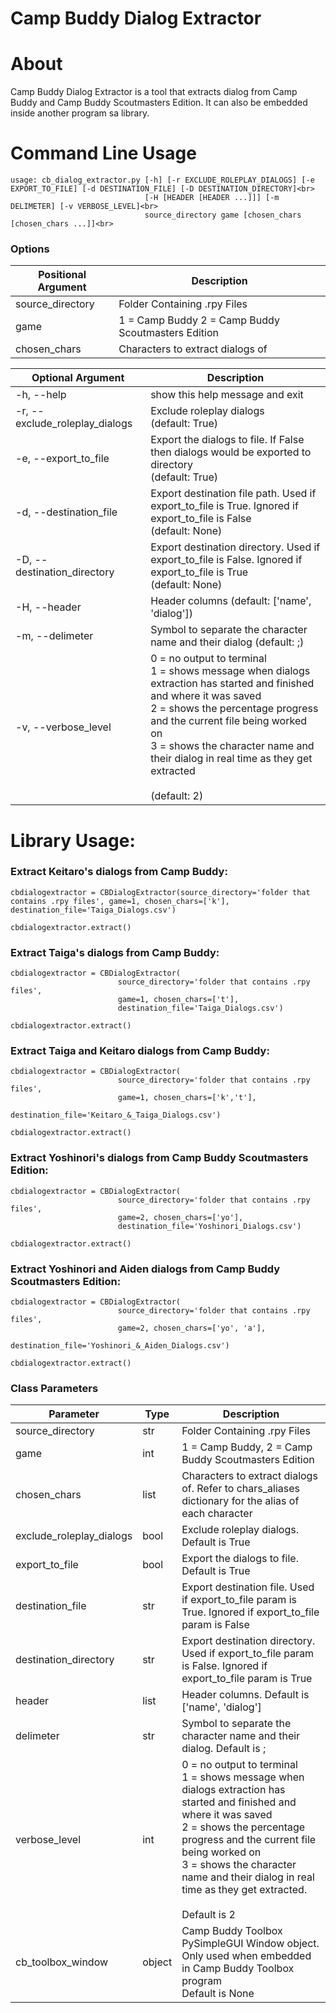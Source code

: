 # Camp Buddy Dialog Extractor

# About

Camp Buddy Dialog Extractor is a tool that extracts dialog from Camp Buddy and Camp Buddy Scoutmasters Edition.
It can also be embedded inside another program sa library.

# Command Line Usage
```
usage: cb_dialog_extractor.py [-h] [-r EXCLUDE_ROLEPLAY_DIALOGS] [-e EXPORT_TO_FILE] [-d DESTINATION_FILE] [-D DESTINATION_DIRECTORY]<br>
                              [-H [HEADER [HEADER ...]]] [-m DELIMETER] [-v VERBOSE_LEVEL]<br>
                              source_directory game [chosen_chars [chosen_chars ...]]<br>
```

### Options
| Positional Argument | Description                                        |
|---------------------|----------------------------------------------------|
| source_directory    | Folder Containing .rpy Files                       |
| game                | 1 = Camp Buddy 2 = Camp Buddy Scoutmasters Edition |
| chosen_chars        | Characters to extract dialogs of                   |

| Optional Argument | Description |
|---|---|
| -h, --help | show this help message and exit |
| -r, --exclude_roleplay_dialogs | Exclude roleplay dialogs <br>(default: True) |
| -e, --export_to_file | Export the dialogs to file. If False then dialogs would be exported to directory<br>(default: True) |
| -d, --destination_file | Export destination file path. Used if export_to_file is True. Ignored if export_to_file is False<br>(default: None) |
| -D, --destination_directory | Export destination directory. Used if export_to_file is False. Ignored if export_to_file is True<br>(default: None) |
| -H, --header | Header columns (default: ['name', 'dialog']) |
| -m, --delimeter | Symbol to separate the character name and their dialog (default: ;) |
| -v, --verbose_level | 0 = no output to terminal<br>1 = shows message when dialogs extraction has started and finished and where it was saved<br>2 = shows the percentage progress and the current file being worked on<br>3 = shows the character name and their dialog in real time as they get extracted<br><br>(default: 2) |

# Library Usage:
### Extract Keitaro's dialogs from Camp Buddy:
```
cbdialogextractor = CBDialogExtractor(source_directory='folder that contains .rpy files', game=1, chosen_chars=['k'], destination_file='Taiga_Dialogs.csv')

cbdialogextractor.extract()
```
### Extract Taiga's dialogs from Camp Buddy:
```
cbdialogextractor = CBDialogExtractor(
                        source_directory='folder that contains .rpy files', 
                        game=1, chosen_chars=['t'], 
                        destination_file='Taiga_Dialogs.csv')

cbdialogextractor.extract()
```
### Extract Taiga and Keitaro dialogs from Camp Buddy:
```
cbdialogextractor = CBDialogExtractor(
                        source_directory='folder that contains .rpy files', 
                        game=1, chosen_chars=['k','t'], 
                        destination_file='Keitaro_&_Taiga_Dialogs.csv')

cbdialogextractor.extract()
```
### Extract Yoshinori's dialogs from Camp Buddy Scoutmasters Edition:
```
cbdialogextractor = CBDialogExtractor(
                        source_directory='folder that contains .rpy files', 
                        game=2, chosen_chars=['yo'], 
                        destination_file='Yoshinori_Dialogs.csv')

cbdialogextractor.extract()
```
### Extract Yoshinori and Aiden dialogs from Camp Buddy Scoutmasters Edition:
```
cbdialogextractor = CBDialogExtractor(
                        source_directory='folder that contains .rpy files', 
                        game=2, chosen_chars=['yo', 'a'], 
                        destination_file='Yoshinori_&_Aiden_Dialogs.csv')

cbdialogextractor.extract()
```

### Class Parameters
| Parameter                | Type   | Description                                                                                                                                                                                                                                                                                                |
|--------------------------|--------|------------------------------------------------------------------------------------------------------------------------------------------------------------------------------------------------------------------------------------------------------------------------------------------------------------|
| source_directory         | str    | Folder Containing .rpy Files                                                                                                                                                                                                                                                                               |
| game                     | int    | 1 = Camp Buddy, 2 = Camp Buddy Scoutmasters Edition                                                                                                                                                                                                                                                        |
| chosen_chars             | list   | Characters to extract dialogs of. Refer to chars_aliases dictionary for the alias of each character                                                                                                                                                                                                        |
| exclude_roleplay_dialogs | bool   | Exclude roleplay dialogs. Default is True                                                                                                                                                                                                                                                                  |
| export_to_file           | bool   | Export the dialogs to file. Default is True                                                                                                                                                                                                                                                                |
| destination_file         | str    | Export destination file. Used if export_to_file param is True. Ignored if export_to_file param is False                                                                                                                                                                                                                             |
| destination_directory    | str    | Export destination directory. Used if export_to_file param is False. Ignored if export_to_file param is True                                                                                                                                                                                               |
| header                   | list   | Header columns. Default is ['name', 'dialog']                                                                                                                                                                                                                                                              |
| delimeter                | str    | Symbol to separate the character name and their dialog. Default is ;                                                                                                                                                                                                                                       |
| verbose_level            | int    | 0 = no output to terminal<br>1 = shows message when dialogs extraction has started and finished and where it was saved<br>2 = shows the percentage progress and the current file being worked on<br>3 = shows the character name and their dialog in real time as they get extracted. <br><br>Default is 2 |
| cb_toolbox_window        | object | Camp Buddy Toolbox PySimpleGUI Window object. Only used when embedded in Camp Buddy Toolbox program<br>Default is None                                                                                                                                                                                     |
